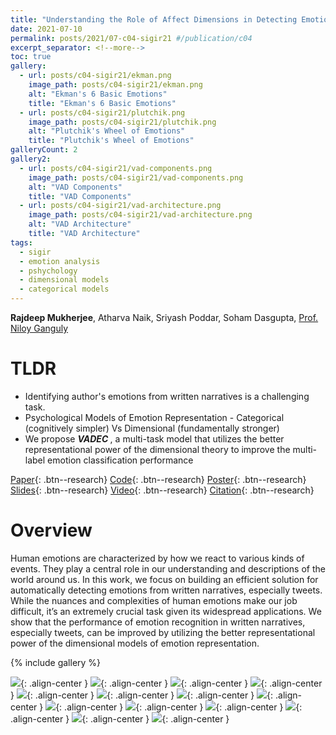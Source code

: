 ```yaml
---
title: "Understanding the Role of Affect Dimensions in Detecting Emotions from Tweets: A Multi-task Approach"
date: 2021-07-10
permalink: posts/2021/07-c04-sigir21 #/publication/c04 
excerpt_separator: <!--more-->
toc: true
gallery:
  - url: posts/c04-sigir21/ekman.png
    image_path: posts/c04-sigir21/ekman.png
    alt: "Ekman's 6 Basic Emotions"
    title: "Ekman's 6 Basic Emotions"
  - url: posts/c04-sigir21/plutchik.png
    image_path: posts/c04-sigir21/plutchik.png
    alt: "Plutchik's Wheel of Emotions"
    title: "Plutchik's Wheel of Emotions"
galleryCount: 2
gallery2:
  - url: posts/c04-sigir21/vad-components.png
    image_path: posts/c04-sigir21/vad-components.png
    alt: "VAD Components"
    title: "VAD Components"
  - url: posts/c04-sigir21/vad-architecture.png
    image_path: posts/c04-sigir21/vad-architecture.png
    alt: "VAD Architecture"
    title: "VAD Architecture"
tags:
  - sigir
  - emotion analysis
  - pshychology
  - dimensional models
  - categorical models
---
```


<!--more-->
<b>Rajdeep Mukherjee</b>, Atharva Naik, Sriyash Poddar, Soham Dasgupta, <a href="http://www.facweb.iitkgp.ac.in/~niloy/">Prof. Niloy Ganguly</a>

# TLDR

<ul>
  <li> Identifying author's emotions from written narratives is a challenging task. </li>
  <li> Psychological Models of Emotion Representation - Categorical (cognitively simpler) Vs Dimensional (fundamentally stronger)</li>
  <li> We propose <b> <i> VADEC </i> </b>, a multi-task model that utilizes the better representational power of the dimensional theory to improve the multi-label emotion classification performance </li>
</ul>

[Paper](/files/pdf/research/c04.pdf){: .btn--research} [Code](https://github.com/atharva-naik/VADEC/){: .btn--research} [Poster](/files/pdf/research/VADEC_SIGIR2021_Poster.pdf){: .btn--research} [Slides](https://docs.google.com/presentation/d/e/2PACX-1vQpnzCkBpsfsG5ah-KKegGFc90IwTHZiLkzB76kUXlrmrz7m-6JnWl3-uTfoFs-LsNVbmPE2JqAXdHT/pub?start=false&loop=false&delayms=3000){: .btn--research} [Video](https://files.atypon.com/acm/a419079f7fed8d5a4e1e8cf5553b7139){: .btn--research} [Citation](https://dl.acm.org/doi/10.1145/3404835.3463080){: .btn--research}

# Overview

Human emotions are characterized by how we react to various kinds of events. They play a central role in our understanding and descriptions of the world around us. In this work, we focus on building an efficient solution for automatically detecting emotions from written narratives, especially tweets. While the nuances and complexities of human emotions make our job difficult, it’s an extremely crucial task given its widespread applications. We show that the performance of emotion recognition in
written narratives, especially tweets, can be improved by
utilizing the better representational power of the dimensional models of emotion representation.


{% include gallery %}

![](/images/posts/c04-sigir21/catDim.png){: .align-center }
![](/images/posts/c04-sigir21/ekman.png){: .align-center }
![](/images/posts/c04-sigir21/plutchik.png){: .align-center }
![](/images/posts/c04-sigir21/emotions.png){: .align-center }
![](/images/posts/c04-sigir21/vad.png){: .align-center }
![](/images/posts/c04-sigir21/task.png){: .align-center }
![](/images/posts/c04-sigir21/vad-components.png){: .align-center }
![](/images/posts/c04-sigir21/vad-architecture.png){: .align-center }
![](/images/posts/c04-sigir21/EC_results.png){: .align-center }
![](/images/posts/c04-sigir21/VAD_results.png){: .align-center }
![](/images/posts/c04-sigir21/qualitative.png){: .align-center }
![](/images/posts/c04-sigir21/covid-subclasses.png){: .align-center }
![](/images/posts/c04-sigir21/annoyed.png){: .align-center }
![](/images/posts/c04-sigir21/optimism.png){: .align-center }
